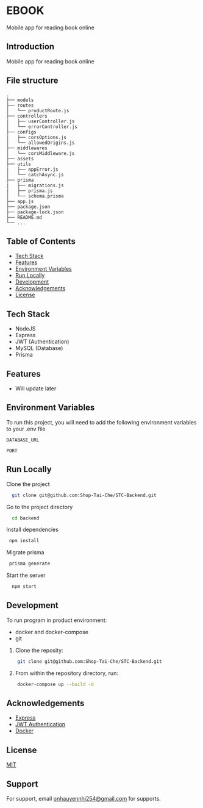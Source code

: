 # EBOOK

Mobile app for reading book online

## Introduction

Mobile app for reading book online

## File structure

```
.
├── models
├── routes
│   └── productRoute.js
├── controllers
|   ├── userController.js
│   └── errorController.js
├── configs
|   ├── corsOptions.js
│   └── allowedOrigins.js
├── middlewares
│   └── corsMiddleware.js
├── assets
├── utils
|   ├── appError.js
│   └── catchAsync.js
├── prisma
|   ├── migrations.js
|   ├── prisma.js
│   └── schema.prisma
├── app.js
├── package.json
├── package-lock.json
├── README.md
└── ...
```

## Table of Contents

- [Tech Stack](#techstack)
- [Features](#features)
- [Environment Variables](#environment-variables)
- [Run Locally](#run-)
- [Development](#development)
- [Acknowledgements](#acknowledgements)
- [License](#license)

## Tech Stack

- NodeJS
- Express
- JWT (Authentication)
- MySQL (Database)
- Prisma

## Features

- Will update later

## Environment Variables

To run this project, you will need to add the following environment variables to your .env file

`DATABASE_URL`

`PORT`

## Run Locally

Clone the project

```bash
  git clone git@github.com:Shop-Tai-Che/STC-Backend.git
```

Go to the project directory

```bash
  cd backend
```

Install dependencies

```bash
 npm install
```

Migrate prisma

```bash
 prisma generate
```

Start the server

```bash
  npm start
```

## Development

To run program in product environment:

- docker and docker-compose
- git

1. Clone the reposity:

```bash
    git clone git@github.com:Shop-Tai-Che/STC-Backend.git
```

2. From within the repository directory, run:

```bash
    docker-compose up --build -d
```

## Acknowledgements

- [Express](https://expressjs.com/)
- [JWT Authentication](https://fastapi.tiangolo.com/tutorial/security/oauth2-jwt/)
- [Docker](https://www.docker.com/)

## License

[MIT](https://choosealicense.com/licenses/mit/)

## Support

For support, email onhauyennhi254@gmail.com for supports.
